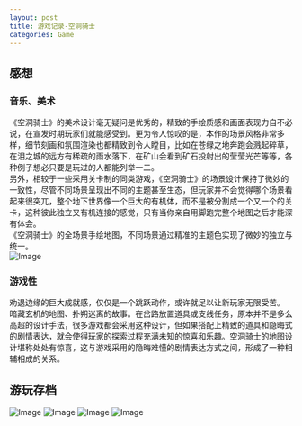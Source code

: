 ```yaml
---      
layout: post      
title: 游戏记录-空洞骑士      
categories: Game      
---   
```


## 感想
### 音乐、美术
《空洞骑士》的美术设计毫无疑问是优秀的，精致的手绘质感和画面表现力自不必说，在宣发时期玩家们就能感受到。更为令人惊叹的是，本作的场景风格非常多样，细节刻画和氛围渲染也都精致到令人瞠目，比如在苍绿之地奔跑会溅起碎草，在泪之城的远方有稀疏的雨水落下，在矿山会看到矿石投射出的莹莹光芒等等，各种例子想必只要是玩过的人都能列举一二。  
另外，相较于一些采用关卡制的同类游戏，《空洞骑士》的场景设计保持了微妙的一致性，尽管不同场景呈现出不同的主题甚至生态，但玩家并不会觉得哪个场景看起来很突兀，整个地下世界像一个巨大的有机体，而不是被分割成一个又一个的关卡，这种彼此独立又有机连接的感觉，只有当你亲自用脚跑完整个地图之后才能深有体会。  
《空洞骑士》的全场景手绘地图，不同场景通过精准的主题色实现了微妙的独立与统一。  
![Image](https://n1.i5h5.com/2021/01/26/QfMc.jpg)
### 游戏性
劝退边缘的巨大成就感，仅仅是一个跳跃动作，或许就足以让新玩家无限受苦。  
暗藏玄机的地图、扑朔迷离的故事。在岔路放置道具或支线任务，原本并不是多么高超的设计手法，很多游戏都会采用这种设计，但如果搭配上精致的道具和隐晦式的剧情表达，就会使得玩家的探索过程充满未知的惊喜和乐趣。空洞骑士的地图设计堪称处处有惊喜，这与游戏采用的隐晦难懂的剧情表达方式之间，形成了一种相辅相成的关系。  
## 游玩存档
![Image](https://n1.i5h5.com/2021/01/25/QMAi.png)
![Image](https://n1.i5h5.com/2021/01/25/QYxp.jpg)
![Image](https://n1.i5h5.com/2021/01/25/Q4GG.jpg)
![Image](https://n1.i5h5.com/2021/01/25/Qsp4.jpg)
